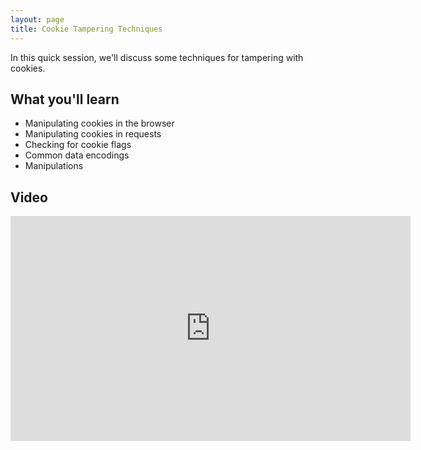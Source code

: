 ```yaml
---
layout: page
title: Cookie Tampering Techniques
---
```


In this quick session, we'll discuss some techniques for tampering with cookies.

What you'll learn
-----------------

- Manipulating cookies in the browser
- Manipulating cookies in requests
- Checking for cookie flags
- Common data encodings
- Manipulations

Video
-----

<div class="container">
	<iframe id="ytplayer" type="text/html" width="640" height="360" src="https://www.youtube-nocookie.com/embed/rH61-9ovYd4?rel=0&autoplay=0&origin={{ site.url }}" frameborder="0"></iframe>
</div>
